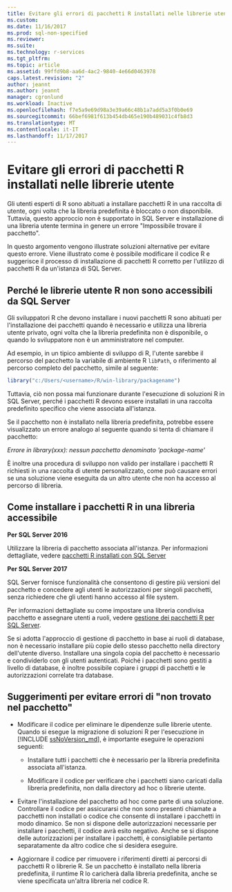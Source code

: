 ```yaml
---
title: Evitare gli errori di pacchetti R installati nelle librerie utente | Documenti Microsoft
ms.custom: 
ms.date: 11/16/2017
ms.prod: sql-non-specified
ms.reviewer: 
ms.suite: 
ms.technology: r-services
ms.tgt_pltfrm: 
ms.topic: article
ms.assetid: 99ffd9b8-aa6d-4ac2-9840-4e66d0463978
caps.latest.revision: "2"
author: jeannt
ms.author: jeannt
manager: cgronlund
ms.workload: Inactive
ms.openlocfilehash: f7e5a9e69d98a3e39a66c48b1a7add5a3f0b0e69
ms.sourcegitcommit: 66bef6981f613b454db465e190b489031c4fb8d3
ms.translationtype: MT
ms.contentlocale: it-IT
ms.lasthandoff: 11/17/2017
---
```

# <a name="avoiding-errors-on-r-packages-installed-in-user-libraries"></a>Evitare gli errori di pacchetti R installati nelle librerie utente

Gli utenti esperti di R sono abituati a installare pacchetti R in una raccolta di utente, ogni volta che la libreria predefinita è bloccato o non disponibile. Tuttavia, questo approccio non è supportato in SQL Server e installazione di una libreria utente termina in genere un errore "Impossibile trovare il pacchetto".

In questo argomento vengono illustrate soluzioni alternative per evitare questo errore. Viene illustrato come è possibile modificare il codice R e suggerisce il processo di installazione di pacchetti R corretto per l'utilizzo di pacchetti R da un'istanza di SQL Server.

## <a name="why-r-user-libraries-cannot-be-accessed-from-sql-server"></a>Perché le librerie utente R non sono accessibili da SQL Server

Gli sviluppatori R che devono installare i nuovi pacchetti R sono abituati per l'installazione dei pacchetti quando è necessario e utilizza una libreria utente privato, ogni volta che la libreria predefinita non è disponibile, o quando lo sviluppatore non è un amministratore nel computer.

Ad esempio, in un tipico ambiente di sviluppo di R, l'utente sarebbe il percorso del pacchetto la variabile di ambiente R `libPath`, o riferimento al percorso completo del pacchetto, simile al seguente:

```R
library("c:/Users/<username>/R/win-library/packagename")
```

Tuttavia, ciò non possa mai funzionare durante l'esecuzione di soluzioni R in SQL Server, perché i pacchetti R devono essere installati in una raccolta predefinito specifico che viene associata all'istanza.

Se il pacchetto non è installato nella libreria predefinita, potrebbe essere visualizzato un errore analogo al seguente quando si tenta di chiamare il pacchetto:

*Errore in library(xxx): nessun pacchetto denominato 'package-name'*

È inoltre una procedura di sviluppo non valido per installare i pacchetti R richiesti in una raccolta di utente personalizzato, come può causare errori se una soluzione viene eseguita da un altro utente che non ha accesso al percorso di libreria.

## <a name="how-to-install-r-packages-to-an-accessible-library"></a>Come installare i pacchetti R in una libreria accessibile

**Per SQL Server 2016**

Utilizzare la libreria di pacchetto associata all'istanza. Per informazioni dettagliate, vedere [pacchetti R installati con SQL Server](installing-and-managing-r-packages.md)

**Per SQL Server 2017**

SQL Server fornisce funzionalità che consentono di gestire più versioni del pacchetto e concedere agli utenti le autorizzazioni per singoli pacchetti, senza richiedere che gli utenti hanno accesso al file system.

Per informazioni dettagliate su come impostare una libreria condivisa pacchetto e assegnare utenti a ruoli, vedere [gestione dei pacchetti R per SQL Server](r-package-management-for-sql-server-r-services.md).

Se si adotta l'approccio di gestione di pacchetto in base ai ruoli di database, non è necessario installare più copie dello stesso pacchetto nella directory dell'utente diverso. Installare una singola copia del pacchetto è necessario e condividerlo con gli utenti autenticati. Poiché i pacchetti sono gestiti a livello di database, è inoltre possibile copiare i gruppi di pacchetti e le autorizzazioni correlate tra database.

## <a name="tips-for-avoiding-package-not-found-errors"></a>Suggerimenti per evitare errori di "non trovato nel pacchetto"

+ Modificare il codice per eliminare le dipendenze sulle librerie utente. Quando si esegue la migrazione di soluzioni R per l'esecuzione in [!INCLUDE [ssNoVersion_md](..\..\includes\ssnoversion-md.md)], è importante eseguire le operazioni seguenti:

    + Installare tutti i pacchetti che è necessario per la libreria predefinita associata all'istanza.

    + Modificare il codice per verificare che i pacchetti siano caricati dalla libreria predefinita, non dalla directory ad hoc o librerie utente.

+ Evitare l'installazione del pacchetto ad hoc come parte di una soluzione. Controllare il codice per assicurarsi che non sono presenti chiamate a pacchetti non installati o codice che consente di installare i pacchetti in modo dinamico. Se non si dispone delle autorizzazioni necessarie per installare i pacchetti, il codice avrà esito negativo. Anche se si dispone delle autorizzazioni per installare i pacchetti, è consigliabile pertanto separatamente da altro codice che si desidera eseguire.

+ Aggiornare il codice per rimuovere i riferimenti diretti ai percorsi di pacchetti R o librerie R. Se un pacchetto è installato nella libreria predefinita, il runtime R lo caricherà dalla libreria predefinita, anche se viene specificata un'altra libreria nel codice R.
